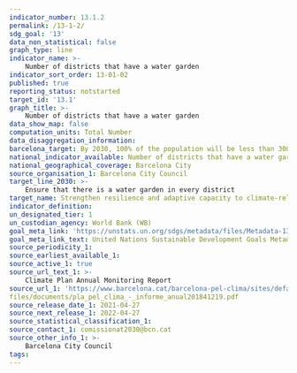 ```yaml
---
indicator_number: 13.1.2
permalink: /13-1-2/
sdg_goal: '13'
data_non_statistical: false
graph_type: line
indicator_name: >-
    Number of districts that have a water garden
indicator_sort_order: 13-01-02
published: true
reporting_status: notstarted
target_id: '13.1'
graph_title: >-
    Number of districts that have a water garden
data_show_map: false
computation_units: Total Number
data_disaggregation_information:
barcelona_target: By 2030, 100% of the population will be less than 300 metres from a climate refuge, and with a water garden in every district
national_indicator_available: Number of districts that have a water garden
national_geographical_coverage: Barcelona City
source_organisation_1: Barcelona City Council
target_line_2030: >-
    Ensure that there is a water garden in every district
target_name: Strengthen resilience and adaptive capacity to climate-related hazards and natural disasters in all countries
indicator_definition:
un_designated_tier: 1
un_custodian_agency: World Bank (WB)
goal_meta_link: 'https://unstats.un.org/sdgs/metadata/files/Metadata-13-01-02.pdf'
goal_meta_link_text: United Nations Sustainable Development Goals Metadata (pdf 894kB)
source_periodicity_1: 
source_earliest_available_1: 
source_active_1: true
source_url_text_1: >-
    Climate Plan Annual Monitoring Report 
source_url_1: 'https://www.barcelona.cat/barcelona-pel-clima/sites/default/'
files/documents/pla_pel_clima_-_informe_anual201841219.pdf
source_release_date_1: 2021-04-27
source_next_release_1: 2022-04-27
source_statistical_classification_1: 
source_contact_1: comissionat2030@bcn.cat
source_other_info_1: >-
    Barcelona City Council
tags:
---
```


